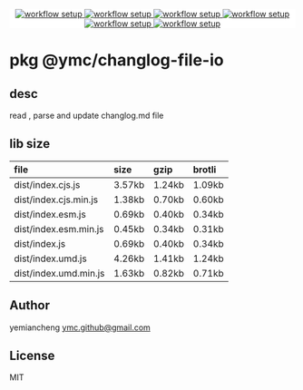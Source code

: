 <p align="center" style="background:white;">
<!-- github workflow stat:s -->
<!-- one line and center  -->
  <a href="https://github.com/YMC-GitHub">
    <img alt="workflow setup" src="https://img.shields.io/static/v1?label=pkg&message=done&color=ff69b4&style=flat-square" />
  </a>
  <a href="https://github.com/YMC-GitHub">
    <img alt="workflow setup" src="https://img.shields.io/static/v1?label=cod&message=done&color=ff69b4&style=flat-square" />
  </a>
    <a href="https://github.com/YMC-GitHub">
    <img alt="workflow setup" src="https://img.shields.io/static/v1?label=dep&message=done&color=ff69b4&style=flat-square" />
  </a>
  <a href="https://github.com/YMC-GitHub">
    <img alt="workflow setup" src="https://img.shields.io/static/v1?label=lin&message=done&color=ff69b4&style=flat-square" />
  </a>
    <a href="https://github.com/YMC-GitHub">
    <img alt="workflow setup" src="https://img.shields.io/static/v1?label=tes&message=fail&color=ff69b4&style=flat-square" />
  </a>
      <a href="https://github.com/YMC-GitHub">
    <img alt="workflow setup" src="https://img.shields.io/static/v1?label=pro&message=done&color=ff69b4&style=flat-square" />
  </a>


  <!-- https://img.shields.io/badge/<LABEL>-<MESSAGE>-<COLOR> -->
  <!-- https://img.shields.io/static/v1?label=<LABEL>&message=<MESSAGE>&color=<COLOR> -->
<!-- github workflow stat:e -->
</p>

# pkg @ymc/changlog-file-io

## desc
read , parse and update changlog.md file

## lib size  
file | size | gzip | brotli
:---- | :---- | :---- | :----
dist/index.cjs.js | 3.57kb | 1.24kb | 1.09kb
dist/index.cjs.min.js | 1.38kb | 0.70kb | 0.60kb
dist/index.esm.js | 0.69kb | 0.40kb | 0.34kb
dist/index.esm.min.js | 0.45kb | 0.34kb | 0.31kb
dist/index.js | 0.69kb | 0.40kb | 0.34kb
dist/index.umd.js | 4.26kb | 1.41kb | 1.24kb
dist/index.umd.min.js | 1.63kb | 0.82kb | 0.71kb

## Author
yemiancheng <ymc.github@gmail.com>

## License
MIT